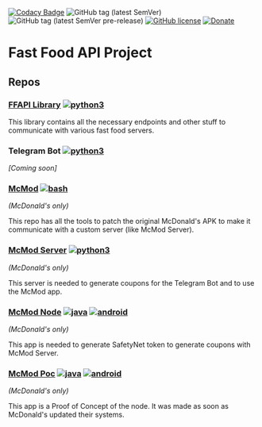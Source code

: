 [bash]: https://img.shields.io/badge/Language-Bash-brightgreen "Bash"
[java]: https://img.shields.io/badge/Language-Java-red "Java"
[android]: https://img.shields.io/badge/Language-Android-green "Android"
[python3]: https://img.shields.io/badge/Language-Python_3-blue "Python 3"
[donate]: https://paypal.me/hexile0

[![Codacy Badge](https://api.codacy.com/project/badge/Grade/ab6d5294a943426bbba4919ac7d6d5e7)](https://www.codacy.com/manual/giacomoferretti/ffapi-project?utm_source=github.com&amp;utm_medium=referral&amp;utm_content=giacomoferretti/ffapi-project&amp;utm_campaign=Badge_Grade)
![GitHub tag (latest SemVer)](https://img.shields.io/github/tag/giacomoferretti/ffapi-project.svg?color=blue&label=Stable)
![GitHub tag (latest SemVer pre-release)](https://img.shields.io/github/tag-pre/giacomoferretti/ffapi-project.svg?label=Testing)
[![GitHub license](https://img.shields.io/github/license/giacomoferretti/ffapi-project.svg?color=informational)](https://github.com/giacomoferretti/ffapi-project/blob/master/LICENSE)
[![Donate](https://img.shields.io/badge/Donate-Paypal-blue.svg)][donate]

# Fast Food API Project

## Repos

### [FFAPI Library](ffapi) [![python3]](#)
This library contains all the necessary endpoints and other stuff to communicate
with various fast food servers.

### Telegram Bot [![python3]](#)
*\[Coming soon\]*

### [McMod](mcmod) [![bash]](#)
*(McDonald's only)*

This repo has all the tools to patch the original McDonald's APK to make it
communicate with a custom server (like McMod Server).

### [McMod Server](mcmod-server) [![python3]](#)
*(McDonald's only)*

This server is needed to generate coupons for the Telegram Bot and to use the
McMod app.

### [McMod Node](mcmod-node) [![java]](#) [![android]](#)
*(McDonald's only)*

This app is needed to generate SafetyNet token to generate coupons with McMod Server.

### [McMod Poc](mcmod-poc) [![java]](#) [![android]](#)
*(McDonald's only)*

This app is a Proof of Concept of the node. It was made as soon as McDonald's
updated their systems.
